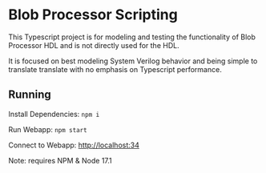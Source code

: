 # Blob Processor Scripting

This Typescript project is for modeling and testing the functionality of Blob Processor HDL and is not directly used for the HDL.

It is focused on best modeling System Verilog behavior and being simple to translate translate with no emphasis on Typescript performance.

## Running

Install Dependencies: `npm i`

Run Webapp: `npm start`

Connect to Webapp: [http://localhost:34](http://localhost:34)

Note: requires NPM & Node 17.1
